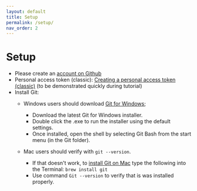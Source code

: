 ```yaml
---
layout: default
title: Setup
permalink: /setup/
nav_order: 2
---
```


# Setup

* Please create an [account on Github](https://github.com/join)
* Personal access token (classic): [Creating a personal access token (classic)](https://docs.github.com/en/authentication/keeping-your-account-and-data-secure/creating-a-personal-access-token#creating-a-personal-access-token-classic) (to be demonstrated quickly during tutorial)
* Install Git:
    *  Windows users should download [Git for Windows](https://gitforwindows.org/);
        * Download the latest Git for Windows installer.
        * Double click the .exe to run the installer using the default settings.
        * Once installed, open the shell by selecting Git Bash from the start menu (in the Git folder).
  
    *  Mac users should verify with `git --version`.
        * If that doesn't work, to [install Git on Mac](https://git-scm.com/download/mac) type the following into the Terminal: `brew install git`
        * Use command `Git --version` to verify that is was installed properly.    
